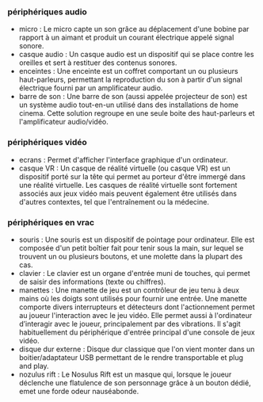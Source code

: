 ### périphériques audio
* micro : Le micro capte un son grâce au déplacement d'une bobine par rapport à un aimant et produit un courant électrique appelé signal sonore.
* casque audio : Un casque audio est un dispositif qui se place contre les oreilles et sert à restituer des contenus sonores.
* enceintes : Une enceinte est un coffret comportant un ou plusieurs haut-parleurs, permettant la reproduction du son à partir d'un signal électrique fourni par un amplificateur audio.
* barre de son : Une barre de son (aussi appelée projecteur de son) est un système audio tout-en-un utilisé dans des installations de home cinema. Cette solution regroupe en une seule boite des haut-parleurs et l'amplificateur audio/vidéo.


### périphériques vidéo
* ecrans : Permet d'afficher l'interface graphique d'un ordinateur.
* casque VR : Un casque de réalité virtuelle (ou casque VR) est un dispositif porté sur la tête qui permet au porteur d'être immergé dans une réalité virtuelle. Les casques de réalité virtuelle sont fortement associés aux jeux vidéo mais peuvent également être utilisés dans d'autres contextes, tel que l'entraînement ou la médecine.


### périphériques en vrac
* souris : Une souris est un dispositif de pointage pour ordinateur. Elle est composée d'un petit boîtier fait pour tenir sous la main, sur lequel se trouvent un ou plusieurs boutons, et une molette dans la plupart des cas.
* clavier : Le clavier est un organe d'entrée muni de touches, qui permet de saisir des informations (texte ou chiffres).
* manettes : Une manette de jeu est un contrôleur de jeu tenu à deux mains où les doigts sont utilisés pour fournir une entrée. Une manette comporte divers interrupteurs et détecteurs dont l'actionnement permet au joueur l'interaction avec le jeu vidéo. Elle permet aussi à l'ordinateur d’interagir avec le joueur, principalement par des vibrations. Il s'agit habituellement du périphérique d'entrée principal d'une console de jeux vidéo.
* disque dur externe : Disque dur classique que l'on vient monter dans un boitier/adaptateur USB permettant de le rendre transportable et plug and play. 
* nozulus rift : Le Nosulus Rift est un masque qui, lorsque le joueur déclenche une flatulence de son personnage grâce à un bouton dédié, emet une forde odeur nauséabonde.

